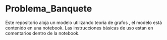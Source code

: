 # Problema_Banquete
Este repositorio aloja un modelo utilizando teoría de grafos , el modelo está contenido en una notebook. Las instrucciones básicas de uso estan en comentarios dentro de la notebook.
